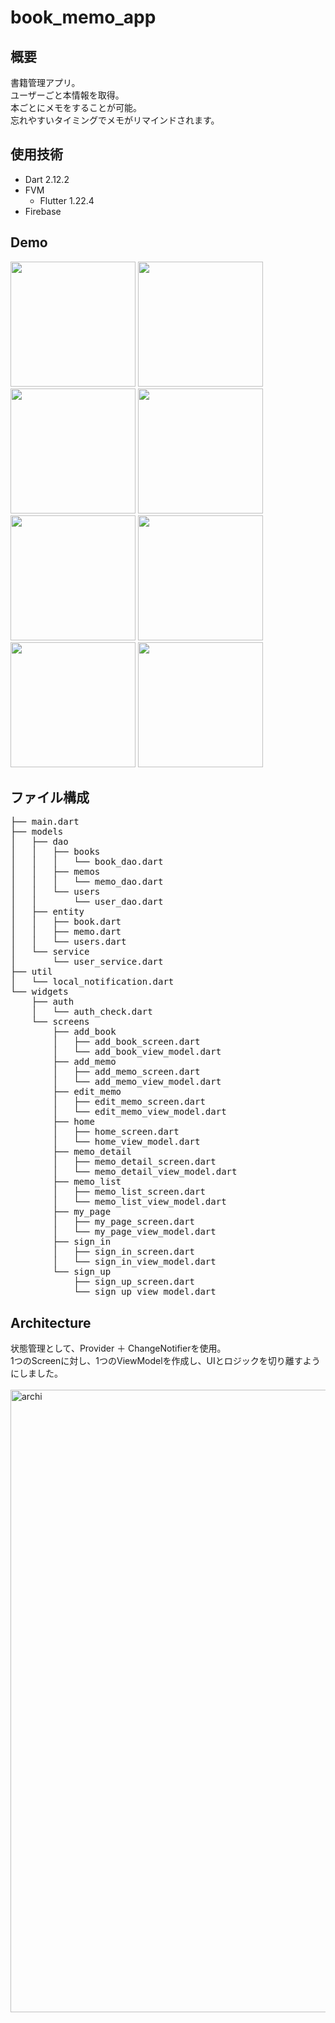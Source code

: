 # book_memo_app

## 概要
書籍管理アプリ。<br>
ユーザーごと本情報を取得。<br>
本ごとにメモをすることが可能。<br>
忘れやすいタイミングでメモがリマインドされます。<br>

## 使用技術
* Dart 2.12.2
* FVM
  * Flutter 1.22.4
* Firebase

## Demo
<img src="https://user-images.githubusercontent.com/79823463/115172629-a11c7200-a100-11eb-99e6-19e7efb9e559.png" width="200px"> <img src="https://user-images.githubusercontent.com/79823463/115181242-6e7b7500-a112-11eb-95d0-b086f5a37a82.png" width="200px"> <img src="https://user-images.githubusercontent.com/79823463/115172651-ada0ca80-a100-11eb-9684-94e3024bef68.png" width="200px"> <img src="https://user-images.githubusercontent.com/79823463/115172675-b4c7d880-a100-11eb-971b-81f9dda32a54.png" width="200px"> <img src="https://user-images.githubusercontent.com/79823463/115174202-c65eaf80-a103-11eb-9d7e-f45484eb2e37.png" width="200px"> <img src="https://user-images.githubusercontent.com/79823463/115172734-d032e380-a100-11eb-8175-cf7af1fc145f.png" width="200px"> <img src="https://user-images.githubusercontent.com/79823463/115172718-cad59900-a100-11eb-955b-9cacc44f68b1.png" width="200px"> <img src="https://user-images.githubusercontent.com/79823463/115173978-55b79300-a103-11eb-98f0-98f8d5607625.png" width="200px">

## ファイル構成
<pre>
├── main.dart
├── models
│   ├── dao
│   │   ├── books
│   │   │   └── book_dao.dart
│   │   ├── memos
│   │   │   └── memo_dao.dart
│   │   └── users
│   │       └── user_dao.dart
│   ├── entity
│   │   ├── book.dart
│   │   ├── memo.dart
│   │   └── users.dart
│   └── service
│       └── user_service.dart
├── util
│   └── local_notification.dart
└── widgets
    ├── auth
    │   └── auth_check.dart
    └── screens
        ├── add_book
        │   ├── add_book_screen.dart
        │   └── add_book_view_model.dart
        ├── add_memo
        │   ├── add_memo_screen.dart
        │   └── add_memo_view_model.dart
        ├── edit_memo
        │   ├── edit_memo_screen.dart
        │   └── edit_memo_view_model.dart
        ├── home
        │   ├── home_screen.dart
        │   └── home_view_model.dart
        ├── memo_detail
        │   ├── memo_detail_screen.dart
        │   └── memo_detail_view_model.dart
        ├── memo_list
        │   ├── memo_list_screen.dart
        │   └── memo_list_view_model.dart
        ├── my_page
        │   ├── my_page_screen.dart
        │   └── my_page_view_model.dart
        ├── sign_in
        │   ├── sign_in_screen.dart
        │   └── sign_in_view_model.dart
        └── sign_up
            ├── sign_up_screen.dart
            └── sign_up_view_model.dart
</pre>

## Architecture
状態管理として、Provider ＋ ChangeNotifierを使用。<br>1つのScreenに対し、1つのViewModelを作成し、UIとロジックを切り離すようにしました。<br>
<br>
<img width="996" alt="archi" src="https://user-images.githubusercontent.com/79823463/115174015-6962f980-a103-11eb-8359-2328b60f11ca.png">
